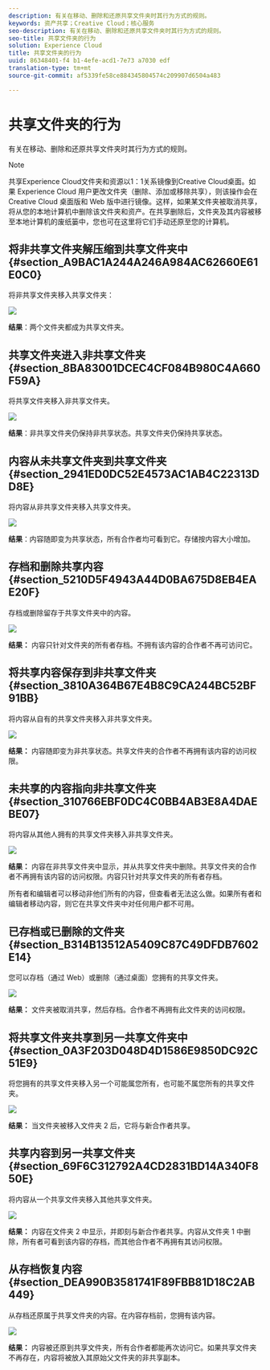 ```yaml
---
description: 有关在移动、删除和还原共享文件夹时其行为方式的规则。
keywords: 资产共享；Creative Cloud；核心服务
seo-description: 有关在移动、删除和还原共享文件夹时其行为方式的规则。
seo-title: 共享文件夹的行为
solution: Experience Cloud
title: 共享文件夹的行为
uuid: 86348401-f4 b1-4efe-acd1-7e73 a7030 edf
translation-type: tm+mt
source-git-commit: af5339fe58ce884345804574c209907d6504a483

---
```



# 共享文件夹的行为

有关在移动、删除和还原共享文件夹时其行为方式的规则。

>[!NOTE]
>
>共享Experience Cloud文件夹和资源以1：1关系镜像到Creative Cloud桌面。如果 Experience Cloud 用户更改文件夹（删除、添加或移除共享），则该操作会在 Creative Cloud 桌面版和 Web 版中进行镜像。这样，如果某文件夹被取消共享，将从您的本地计算机中删除该文件夹和资产。在共享删除后，文件夹及其内容被移至本地计算机的废纸篓中，您也可在这里将它们手动还原至您的计算机。

## 将非共享文件夹解压缩到共享文件夹中 {#section_A9BAC1A244A246A984AC62660E61E0C0}

将非共享文件夹移入共享文件夹：

![](assets/01_assets_move.png)

**结果**：两个文件夹都成为共享文件夹。

## 共享文件夹进入非共享文件夹 {#section_8BA83001DCEC4CF084B980C4A660F59A}

将共享文件夹移入非共享文件夹。

![](assets/02_assets_move.png)

**结果**：非共享文件夹仍保持非共享状态。共享文件夹仍保持共享状态。

## 内容从未共享文件夹到共享文件夹 {#section_2941ED0DC52E4573AC1AB4C22313DD8E}

将内容从非共享文件夹移入共享文件夹。

![](assets/03_assets_move.png)

**结果**：内容随即变为共享状态，所有合作者均可看到它。存储按内容大小增加。

## 存档和删除共享内容 {#section_5210D5F4943A44D0BA675D8EB4EAE20F}

存档或删除留存于共享文件夹中的内容。

![](assets/04_assets_move.png)

**结果：** 内容只针对文件夹的所有者存档。不拥有该内容的合作者不再可访问它。

## 将共享内容保存到非共享文件夹 {#section_3810A364B67E4B8C9CA244BC52BF91BB}

将内容从自有的共享文件夹移入非共享文件夹。

![](assets/05_assets_move.png)

**结果：** 内容随即变为非共享状态。共享文件夹的合作者不再拥有该内容的访问权限。

## 未共享的内容指向非共享文件夹 {#section_310766EBF0DC4C0BB4AB3E8A4DAEBE07}

将内容从其他人拥有的共享文件夹移入非共享文件夹。

![](assets/06_assets_move.png)

**结果：** 内容在非共享文件夹中显示，并从共享文件夹中删除。共享文件夹的合作者不再拥有该内容的访问权限。内容只针对共享文件夹的所有者存档。

所有者和编辑者可以移动非他们所有的内容，但查看者无法这么做。如果所有者和编辑者移动内容，则它在共享文件夹中对任何用户都不可用。

## 已存档或已删除的文件夹 {#section_B314B13512A5409C87C49DFDB7602E14}

您可以存档（通过 Web）或删除（通过桌面）您拥有的共享文件夹。

![](assets/07_assets_move.png)

**结果：** 文件夹被取消共享，然后存档。合作者不再拥有此文件夹的访问权限。

## 将共享文件夹共享到另一共享文件夹中 {#section_0A3F203D048D4D1586E9850DC92C51E9}

将您拥有的共享文件夹移入另一个可能属您所有，也可能不属您所有的共享文件夹。

![](assets/09_assets_move.png)

**结果：** 当文件夹被移入文件夹 2 后，它将与新合作者共享。

## 共享内容到另一共享文件夹 {#section_69F6C312792A4CD2831BD14A340F850E}

将内容从一个共享文件夹移入其他共享文件夹。

![](assets/11_assets_move.png)

**结果：** 内容在文件夹 2 中显示，并即刻与新合作者共享。内容从文件夹 1 中删除，所有者可看到该内容的存档，而其他合作者不再拥有其访问权限。

## 从存档恢复内容 {#section_DEA990B3581741F89FBB81D18C2AB449}

从存档还原属于共享文件夹的内容。在内容存档前，您拥有该内容。

![](assets/12_assets_move.png)

**结果：** 内容被还原到共享文件夹，所有合作者都能再次访问它。如果共享文件夹不再存在，内容将被放入其原始父文件夹的非共享副本。
